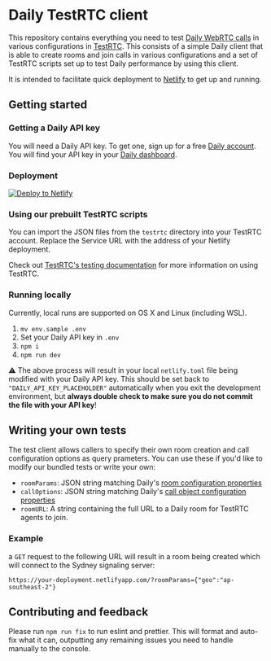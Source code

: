 # Daily TestRTC client

This repository contains everything you need to test [Daily WebRTC calls](https://daily.co) in various configurations in [TestRTC](https://testrtc.com). This consists of a simple Daily client that is able to create rooms and join calls in various configurations and a set of TestRTC scripts set up to test Daily performance by using this client.

It is intended to facilitate quick deployment to [Netlify](https://netlify.com) to get up and running.

## Getting started

### Getting a Daily API key

You will need a Daily API key. To get one, sign up for a free [Daily account](https://dashboard.daily.co/signup). You will find your API key in your [Daily dashboard](https://dashboard.daily.co/developers).

### Deployment

[![Deploy to Netlify](https://www.netlify.com/img/deploy/button.svg)](https://app.netlify.com/start/deploy?repository=https://github.com/daily-co/testrtc-client&stack=cms)

### Using our prebuilt TestRTC scripts

You can import the JSON files from the `testrtc` directory into your TestRTC account. Replace the Service URL with the address of your Netlify deployment.

Check out [TestRTC's testing documentation](https://testrtc.com/article-categories/testingrtc/) for more information on using TestRTC.

### Running locally

Currently, local runs are supported on OS X and Linux (including WSL).

1. `mv env.sample .env`
1. Set your Daily API key in `.env`
1. `npm i`
1. `npm run dev`

⚠️ The above process will result in your local `netlify.toml` file being modified with your Daily API key. This should be set back to `"DAILY_API_KEY_PLACEHOLDER"` automatically when you exit the development environment, but **always double check to make sure you do not commit the file with your API key**!

## Writing your own tests

The test client allows callers to specify their own room creation and call configuration options as query prameters. You can use these if you'd like to modify our bundled tests or write your own:

* `roomParams`: JSON string matching Daily's [room configuration properties](https://docs.daily.co/reference/rest-api/rooms/config)
* `callOptions`: JSON string matching Daily's [call object configuration properties](https://docs.daily.co/reference/daily-js/factory-methods/create-call-object)
* `roomURL`: A string containing the full URL to a Daily room for TestRTC agents to join.

### Example

a `GET` request to the following URL will result in a room being created which will connect to the Sydney signaling server:

```
https://your-deployment.netlifyapp.com/?roomParams={"geo":"ap-southeast-2"}
```

## Contributing and feedback

Please run `npm run fix` to run eslint and prettier.
This will format and auto-fix what it can, outputting any remaining issues you need to handle manually to the console.
